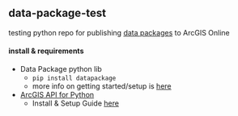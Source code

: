 ## data-package-test
testing python repo for publishing [data packages](https://github.com/frictionlessdata/datapackage-py) to ArcGIS Online

#### install & requirements
- Data Package python lib
  - `pip install datapackage`
  - more info on getting started/setup is [here](https://github.com/frictionlessdata/datapackage-py#getting-started)
- [ArcGIS API for Python](https://developers.arcgis.com/python/)
  - Install & Setup Guide [here](https://developers.arcgis.com/python/guide/install-and-set-up/)
